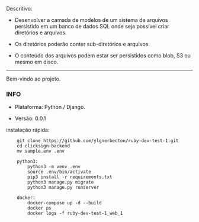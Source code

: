 Descritivo: 

* Desenvolver a camada de modelos de um sistema de arquivos persistido em um banco de dados SQL onde seja possível criar diretórios e arquivos.

* Os diretórios poderão conter sub-diretórios e arquivos.

* O conteúdo dos arquivos podem estar ser persistidos como blob, S3 ou mesmo em disco.

------------------------------------------------------------------------------------------

Bem-vindo ao projeto.

### INFO ###

* Plataforma: Python / Django.

* Versão: 0.0.1

instalação rápida:
~~~~~~~~~~~~
    git clone https://github.com/ylgnerbecton/ruby-dev-test-1.git
    cd clicksign-backend
    mv sample.env .env

    python3:
        python3 -m venv .env
        source .env/bin/activate
        pip3 install -r requirements.txt
        python3 manage.py migrate
        python3 manage.py runserver
    
    docker:
        docker-compose up -d --build
        docker ps 
        docker logs -f ruby-dev-test-1_web_1
